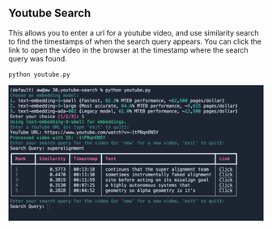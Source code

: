 
## Youtube Search

This allows you to enter a url for a youtube video, and use similarity search to find the timestamps of when the search query appears. You can click the link to open the video in the browser at the timestamp where the search query was found.

```
python youtube.py
```



![](./resources/_img/terminal.png)